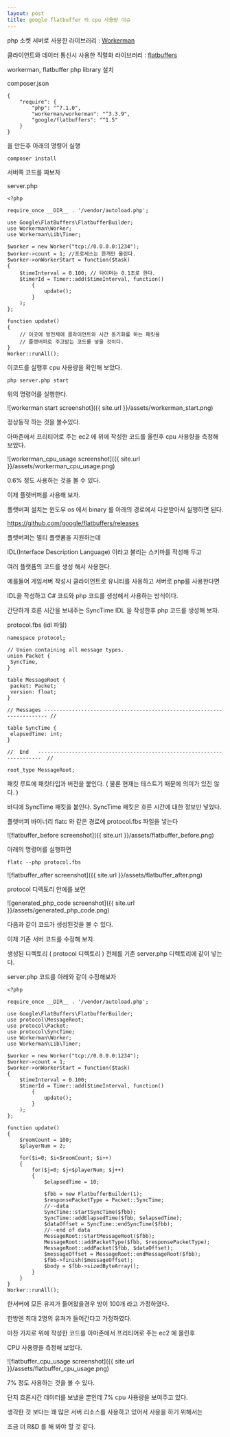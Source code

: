 ```yaml
---
layout: post
title: google flatbuffer 의 cpu 사용량 이슈 
---
```


php 소켓 서버로 사용한 라이브러리 : <a href = "https://github.com/walkor/Workerman"> Workerman </a>


클라이언트와 데이터 통신시 사용한 직렬화 라이브러리 : <a href =  "https://google.github.io/flatbuffers/" > flatbuffers </a>

workerman, flatbuffer php library 설치

composer.json

```
{
    "require": {
        "php": "^7.1.0",
        "workerman/workerman": "^3.3.9",
        "google/flatbuffers": "^1.5"
    }
}

```

을 만든후 아래의 명령어 실행

```
composer install
```

서버쪽 코드를 짜보자

server.php

```
<?php

require_once __DIR__ . '/vendor/autoload.php';

use Google\FlatBuffers\FlatbufferBuilder;
use Workerman\Worker;
use Workerman\Lib\Timer;

$worker = new Worker("tcp://0.0.0.0:1234");
$worker->count = 1; //프로세스는 한개만 올린다.
$worker->onWorkerStart = function($task)
{
    $timeInterval = 0.100; // 타이머는 0.1초로 한다.
    $timerId = Timer::add($timeInterval, function()
        {
            update();
        }
    );
};

function update()
{
    // 이곳에 방전체에 클라이언트와 시간 동기화를 하는 패킷을
    // 플랫버퍼로 주고받는 코드를 넣을 것이다.
}
Worker::runAll();
```

이코드를 실행후 cpu 사용량을 확인해 보았다.

```
php server.php start
```

위의 명령어를 실행한다.

![workerman start screenshot]({{ site.url }}/assets/workerman_start.png)

정상동작 하는 것을 볼수있다.

아마존에서 프리티어로 주는 ec2 에 위에 작성한 코드를 올린후 cpu 사용량을 측정해 보았다.

![workerman_cpu_usage screenshot]({{ site.url }}/assets/workerman_cpu_usage.png)

0.6% 정도 사용하는 것을 볼 수 있다.

이제 플렛버퍼를 사용해 보자.

플랫버퍼 설치는 윈도우 os 에서 binary 를 아래의 경로에서 다운받아서 실행하면 된다.

https://github.com/google/flatbuffers/releases

플렛버퍼는 멀티 플랫폼을 지원하는데

IDL(Interface Description Language) 이라고 불리는 스키마를 작성해 두고

여러 플랫폼의 코드를 생성 해서 사용한다.

예를들어 게임서버 작성시 클라이언트로 유니티를 사용하고 서버로 php를 사용한다면

IDL을 작성하고 C# 코드와 php 코드를 생성해서 사용하는 방식이다.

간단하게 흐른 시간을 보내주는 SyncTime IDL 을 작성한후 php 코드를 생성해 보자.

protocol.fbs (idl 파일)

```
namespace protocol;

// Union containing all message types.
union Packet {
 SyncTime,
}

table MessageRoot {
 packet: Packet;
 version: float;
}

// Messages ----------------------------------------------------------------------- //

table SyncTime {
 elapsedTime: int;
}

//  End   -----------------------------------------------------------------------  //

root_type MessageRoot;
```

패킷 루트에 패킷타입과 버전을 붙인다. ( 물론 현재는 테스트기 때문에 의미가 있진 않다. )

바디에 SyncTime 패킷을 붙인다. SyncTime 패킷은 흐른 시간에 대한 정보만 넣었다.

플렛버퍼 바이너리 flatc 와 같은 경로에 protocol.fbs 파일을 넣는다

![flatbuffer_before screenshot]({{ site.url }}/assets/flatbuffer_before.png)

아래의 명령어를 실행하면

```
flatc --php protocol.fbs
```

![flatbuffer_after screenshot]({{ site.url }}/assets/flatbuffer_after.png)

protocol 디렉토리 안에를 보면

![generated_php_code screenshot]({{ site.url }}/assets/generated_php_code.png)

다음과 같이 코드가 생성된것을 볼 수 있다.

이제 기존 서버 코드를 수정해 보자.

생성된 디렉토리 ( protocol 디렉토리 ) 전체를 기존 server.php 디렉토리에 같이 넣는다.

server.php 코드를 아래와 같이 수정해보자

```
<?php

require_once __DIR__ . '/vendor/autoload.php';

use Google\FlatBuffers\FlatbufferBuilder;
use protocol\MessageRoot;
use protocol\Packet;
use protocol\SyncTime;
use Workerman\Worker;
use Workerman\Lib\Timer;

$worker = new Worker("tcp://0.0.0.0:1234");
$worker->count = 1;
$worker->onWorkerStart = function($task)
{
    $timeInterval = 0.100;
    $timerId = Timer::add($timeInterval, function()
        {
            update();
        }
    );
};

function update()
{
    $roomCount = 100;
    $playerNum = 2;

    for($i=0; $i<$roomCount; $i++)
    {
        for($j=0; $j<$playerNum; $j++)
        {
            $elapsedTime = 10;

            $fbb = new FlatbufferBuilder(1);
            $responsePacketType = Packet::SyncTime;
            //--data
            SyncTime::startSyncTime($fbb);
            SyncTime::addElapsedTime($fbb, $elapsedTime);
            $dataOffset = SyncTime::endSyncTime($fbb);
            //--end of data
            MessageRoot::startMessageRoot($fbb);
            MessageRoot::addPacketType($fbb, $responsePacketType);
            MessageRoot::addPacket($fbb, $dataOffset);
            $messageOffset = MessageRoot::endMessageRoot($fbb);
            $fbb->finish($messageOffset);
            $body = $fbb->sizedByteArray();
        }
    }
}
Worker::runAll();
```

한서버에 모든 유져가 들어왔을경우 방이 100개 라고 가정하였다.

한방엔 최대 2명의 유져가 들어간다고 가정하였다.

마찬 가지로 위에 작성한 코드를 아마존에서 프리티어로 주는 ec2 에 올린후

CPU 사용량을 측정해 보았다.

![flatbuffer_cpu_usage screenshot]({{ site.url }}/assets/flatbuffer_cpu_usage.png)

7% 정도 사용하는 것을 볼 수 있다.

단지 흐른시간 데이터를 보냈을 뿐인데 7% cpu 사용량을 보여주고 있다.

생각한 것 보다는 꽤 많은 서버 리소스를 사용하고 있어서 사용을 하기 위해서는

조금 더 R&D 를 해 봐야 할 것 같다.



















